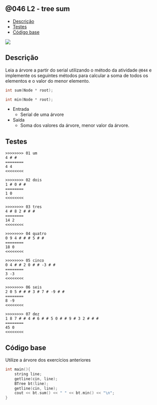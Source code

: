 ## @046 L2 - tree sum
<!--TOC_BEGIN-->
- [Descrição](#descrição)
- [Testes](#testes)
- [Código base](#código-base)
<!--TOC_END-->

![](https://raw.githubusercontent.com/qxcodeed/arcade/master/base/046/cover.jpg)

## Descrição
Leia a árvore a partir do serial utilizando o método da atividade `@044` e implemente os seguintes métodos para calcular a soma de todos os elementos e o valor do menor elemento.

```cpp
int sum(Node * root);

int min(Node * root);
```

- Entrada
    - Serial de uma árvore
- Saída
    - Soma dos valores da árvore, menor valor da árvore.

## Testes

```
>>>>>>>> 01 um
4 # # 
========
4 4
<<<<<<<<

>>>>>>>> 02 dois
1 # 0 # # 
========
1 0
<<<<<<<<

>>>>>>>> 03 tres
4 # 8 2 # # # 
========
14 2
<<<<<<<<

>>>>>>>> 04 quatro
0 9 4 # # # 5 # # 
========
18 0
<<<<<<<<

>>>>>>>> 05 cinco
0 4 # # 2 0 # # -3 # # 
========
3 -3
<<<<<<<<

>>>>>>>> 06 seis
2 0 5 # # # 3 # 7 # -9 # # 
========
8 -9
<<<<<<<<

>>>>>>>> 07 dez
1 8 7 # # 4 # 6 # # 5 0 # # 9 # 3 2 # # # 
========
45 0
<<<<<<<<
```

## Código base

Utilize a árvore dos exercícios anteriores

```cpp
int main(){
    string line;
    getline(cin, line);
    BTree bt(line);
    getline(cin, line);
    cout << bt.sum() << " " << bt.min() << "\n";
}
```